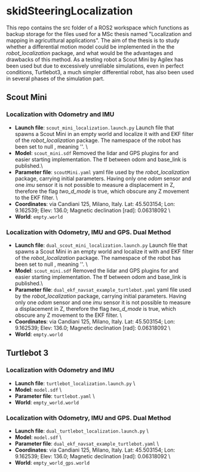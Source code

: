 # skidSteeringLocalization

This repo contains the src folder of a ROS2 workspace which functions as backup storage for the files used for a MSc thesis named "Localization and mapping in agricutltural applications". The aim of the thesis is to study whether a differential motion model could be implemented in the the *robot_localization* package, and what would be the advantages and drawbacks of this method. As a testing robot a Scout Mini by Agilex has been used but due to excessively unreliable simulations, even in perfect conditions, Turtlebot3, a much simpler differential robot, has also been used in several phases of the simulation part.

## Scout Mini
### Localization with Odometry and IMU
* **Launch file**: `scout_mini_localization.launch.py` Launch file that spawns a Scout Mini in an empty world and localize it with and EKF filter of the *robot_localization* package. 
The namespace of the robot has been set to null , meaning ''. \
* **Model**: `scout_mini.sdf` Removed the lidar and GPS plugins for and easier starting implementation. The tf between odom and base_link is published.\
* **Parameter file**: `scoutMini.yaml` yaml file used by the *robot_localization* package, carrying initial parameters. 
Having only one *odom* sensor and one *imu* sensor it is not possible to measure a displacement in Z, therefore the flag *two_d_mode* is true, which obscure any Z movement to the EKF filter. \
* **Coordinates**: via Candiani 125, Milano, Italy. Lat: 45.503154; Lon: 9.162539; Elev: 136.0; Magnetic declination [rad]: 0.06318092 \
* **World**: `empty.world`

### Localization with Odometry, IMU and GPS. Dual Method
* **Launch file**: `dual_scout_mini_localization.launch.py` Launch file that spawns a Scout Mini in an empty world and localize it with and EKF filter of the *robot_localization* package. 
The namespace of the robot has been set to null , meaning ''. \
* **Model**: `scout_mini.sdf` Removed the lidar and GPS plugins for and easier starting implementation. The tf between odom and base_link is published.\
* **Parameter file**: `dual_ekf_navsat_example_turtlebot.yaml` yaml file used by the *robot_localization* package, carrying initial parameters. 
Having only one *odom* sensor and one *imu* sensor it is not possible to measure a displacement in Z, therefore the flag *two_d_mode* is true, which obscure any Z movement to the EKF filter. \
* **Coordinates**: via Candiani 125, Milano, Italy. Lat: 45.503154; Lon: 9.162539; Elev: 136.0; Magnetic declination [rad]: 0.06318092 \
* **World**: `empty.world`


## Turtlebot 3
### Localization with Odometry and IMU
* **Launch file**: `turtlebot_localization.launch.py` \
* **Model**: `model.sdf` \
* **Parameter file**: `turtlebot.yaml` \
* **World**: `empty_world.world`

### Localization with Odometry, IMU and GPS. Dual Method
* **Launch file**: `dual_turtlebot_localization.launch.py` \
* **Model**: `model.sdf` \
* **Parameter file**: `dual_ekf_navsat_example_turtlebot.yaml` \
* **Coordinates**: via Candiani 125, Milano, Italy. Lat: 45.503154; Lon: 9.162539; Elev: 136.0; Magnetic declination [rad]: 0.06318092 \
* **World**: `empty_world_gps.world`